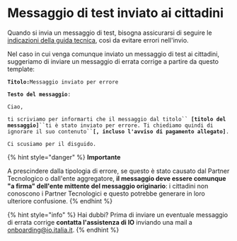 # Messaggio di test inviato ai cittadini

Quando si invia un messaggio di test, bisogna assicurarsi di seguire le [indicazioni della guida tecnica](http://127.0.0.1:5000/s/coSKRte21UjDBRWKLtEs/funzionalita/inviare-un-messaggio/messaggi-di-test), così da evitare errori nell'invio.

Nel caso in cui venga comunque inviato un messaggio di test ai cittadini, suggeriamo di inviare un messaggio di errata corrige a partire da questo template:

**`Titolo:`**`Messaggio inviato per errore`

**`Testo del messaggio`**`:`

`Ciao,`

`ti scriviamo per informarti che il messaggio dal titolo`` `**`[titolo del messaggio]`**` ``ti è stato inviato per errore. Ti chiediamo quindi di ignorare il suo contenuto`` `**`[, incluso l'avviso di pagamento allegato]`**`.`

`Ci scusiamo per il disguido.`

{% hint style="danger" %}
**Importante**

A prescindere dalla tipologia di errore, se questo è stato causato dal Partner Tecnologico  o dall'ente aggregatore, **il messaggio deve essere comunque "a firma" dell'ente mittente del messaggio originario**: i cittadini non conoscono i Partner Tecnologici e questo potrebbe generare in loro ulteriore confusione. &#x20;
{% endhint %}

{% hint style="info" %}
Hai dubbi? Prima di inviare un eventuale messaggio di errata corrige **contatta l'assistenza di IO** inviando una mail a [onboarding@io.italia.it](mailto:onboarding@io.italia.it).&#x20;
{% endhint %}
